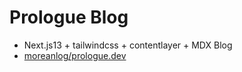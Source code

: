 # Prologue Blog

* Next.js13 + tailwindcss + contentlayer + MDX Blog
* [moreanlog/prologue.dev](https://github.com/moreanlog/prologue.dev)

